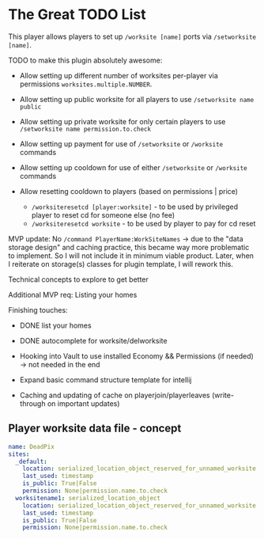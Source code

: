 # The Great TODO List

This player allows players to set up `/worksite [name]` ports via `/setworksite [name]`.

TODO to make this plugin absolutely awesome:

- Allow setting up different number of worksites per-player via permissions `worksites.multiple.NUMBER`.
- Allow setting up public worksite for all players to use `/setworksite name public`
- Allow setting up private worksite for only certain players to use `/setworksite name permission.to.check`
- Allow setting up payment for use of `/setworksite` or `/worksite` commands
- Allow setting up cooldown for use of either `/setworksite` or `/worksite` commands

- Allow resetting cooldown to players (based on permissions | price)
    - `/worksiteresetcd [player:worksite]` - to be used by privileged player to reset cd for someone else (no fee)
    - `/worksiteresetcd worksite` - to be used by player to pay for cd reset

MVP update: No `/command PlayerName:WorkSiteNames` -> due to the "data storage design" and caching practice, this became 
way more problematic to implement. So I will not include it in minimum viable product. Later, when I reiterate on storage(s)
classes for plugin template, I will rework this.

Technical concepts to explore to get better

Additional MVP req: Listing your homes

Finishing touches:
  - DONE list your homes 
  - DONE autocomplete for worksite/delworksite

- Hooking into Vault to use installed Economy && Permissions (if needed) -> not needed in the end
- Expand basic command structure template for intellij
- Caching and updating of cache on playerjoin/playerleaves (write-through on important updates)

## Player worksite data file - concept

````yaml
name: DeadPix
sites:
  _default: 
    location: serialized_location_object_reserved_for_unnamed_worksite
    last_used: timestamp
    is_public: True|False
    permission: None|permission.name.to.check
  worksitename1: serialized_location_object
    location: serialized_location_object_reserved_for_unnamed_worksite
    last_used: timestamp
    is_public: True|False
    permission: None|permission.name.to.check 
````